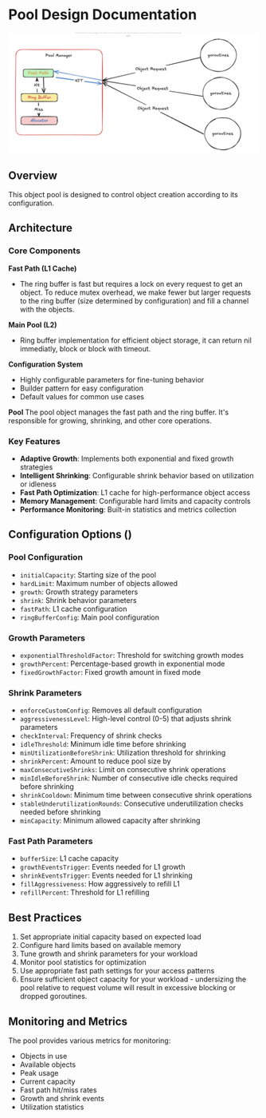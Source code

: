 # Pool Design Documentation

![Flow](./flow.png)

## Overview

This object pool is designed to control object creation according to its configuration.

## Architecture

### Core Components

**Fast Path (L1 Cache)**

- The ring buffer is fast but requires a lock on every request to get an object. To reduce mutex overhead, we make fewer but larger requests to the ring buffer (size determined by configuration) and fill a channel with the objects.

**Main Pool (L2)**

- Ring buffer implementation for efficient object storage, it can return nil immediatly, block or block with timeout.

**Configuration System**

- Highly configurable parameters for fine-tuning behavior
- Builder pattern for easy configuration
- Default values for common use cases

**Pool**
The pool object manages the fast path and the ring buffer. It's responsible for growing, shrinking, and other core operations.

### Key Features

- **Adaptive Growth**: Implements both exponential and fixed growth strategies
- **Intelligent Shrinking**: Configurable shrink behavior based on utilization or idleness
- **Fast Path Optimization**: L1 cache for high-performance object access
- **Memory Management**: Configurable hard limits and capacity controls
- **Performance Monitoring**: Built-in statistics and metrics collection

## Configuration Options ()

### Pool Configuration

- `initialCapacity`: Starting size of the pool
- `hardLimit`: Maximum number of objects allowed
- `growth`: Growth strategy parameters
- `shrink`: Shrink behavior parameters
- `fastPath`: L1 cache configuration
- `ringBufferConfig`: Main pool configuration

### Growth Parameters

- `exponentialThresholdFactor`: Threshold for switching growth modes
- `growthPercent`: Percentage-based growth in exponential mode
- `fixedGrowthFactor`: Fixed growth amount in fixed mode

### Shrink Parameters

- `enforceCustomConfig`: Removes all default configuration
- `aggressivenessLevel`: High-level control (0-5) that adjusts shrink parameters
- `checkInterval`: Frequency of shrink checks
- `idleThreshold`: Minimum idle time before shrinking
- `minUtilizationBeforeShrink`: Utilization threshold for shrinking
- `shrinkPercent`: Amount to reduce pool size by
- `maxConsecutiveShrinks`: Limit on consecutive shrink operations
- `minIdleBeforeShrink`: Number of consecutive idle checks required before shrinking
- `shrinkCooldown`: Minimum time between consecutive shrink operations
- `stableUnderutilizationRounds`: Consecutive underutilization checks needed before shrinking
- `minCapacity`: Minimum allowed capacity after shrinking

### Fast Path Parameters

- `bufferSize`: L1 cache capacity
- `growthEventsTrigger`: Events needed for L1 growth
- `shrinkEventsTrigger`: Events needed for L1 shrinking
- `fillAggressiveness`: How aggressively to refill L1
- `refillPercent`: Threshold for L1 refilling

## Best Practices

1. Set appropriate initial capacity based on expected load
2. Configure hard limits based on available memory
3. Tune growth and shrink parameters for your workload
4. Monitor pool statistics for optimization
5. Use appropriate fast path settings for your access patterns
6. Ensure sufficient object capacity for your workload - undersizing the pool relative to request volume will result in excessive blocking or dropped goroutines.

## Monitoring and Metrics

The pool provides various metrics for monitoring:

- Objects in use
- Available objects
- Peak usage
- Current capacity
- Fast path hit/miss rates
- Growth and shrink events
- Utilization statistics
